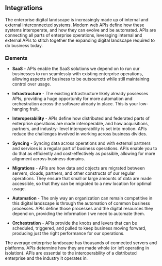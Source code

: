 ## Integrations 
The enterprise digital landscape is increasingly made up of internal and external interconnected systems. Modern web APIs define how these systems interoperate,
and how they can evolve and be automated. APIs are connecting all parts of enterprise operations, leveraging internal and external APIs to stitch together the expanding digital landscape required to do business today. 

### Elements 
 

- **SaaS** - APIs enable the SaaS solutions we depend on to run our businesses to run seamlessly with existing enterprise operations, allowing aspects of business to be outsourced while still maintaining control over usage.
 
- **Infrastructure** - The existing infrastructure likely already possesses APIs, providing a huge opportunity for more automation and orchestration across the software already in place. This is your low-hanging fruit.
 
- **Interoperability** - APIs define how distributed and federated parts of enterprise operations are made interoperable, and how acquisitions, partners, and industry- level interoperability is set into motion. APIs reduce the challenges involved in working across business divides. 
- **Syncing** - Syncing data across operations and with external partners and services is a regular part of business operations. APIs enable you to do that as efficiently and cost-effectively as possible, allowing for more alignment across business domains. 
- **Migrations** - APIs are how data and objects are migrated between servers, clouds, partners, and other constructs of our regular operations. They ensure that small or large amounts of data are made accessible, so that they can be migrated to a new location for optimal usage.
 
- **Automation** - The only way an organization can remain competitive in this digital landscape is through the automation of common business processes. APIs define those processes and the digital resources they depend on, providing the information t we need to automate them.
 
- **Orchestration** - APIs provide the knobs and levers that can be scheduled, triggered, and pulled to keep business moving forward, producing just the right performance for our operations. 
 
The average enterprise landscape has thousands of connected servers and platforms. APIs determine how they are made whole (or left operating in isolation). APIs are essential to the interoperability of a distributed enterprise and the industry it operates in. 
